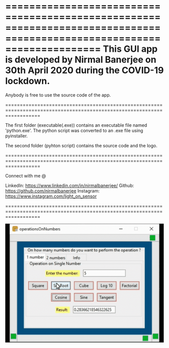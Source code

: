 ========================================================================================================================
This GUI app is developed by Nirmal Banerjee on 30th April 2020 during the COVID-19 lockdown. 
========================================================================================================================

Anybody is free to use the source code of the app.

========================================================================================================================

The first folder (executable(.exe)) contains an executable file named 'python.exe'. The python script was converted to an .exe file using pyinstaller. 

The second folder (pyhton script) contains the source code and the logo.

========================================================================================================================

Connect with me @

LinkedIn: https://www.linkedin.com/in/nirmalbanerjee/ 
Github: https://github.com/nirmalbanerjee 
Instagram: https://www.instagram.com/light_on_sensor

========================================================================================================================

![CALCULATOR](calculator.gif)